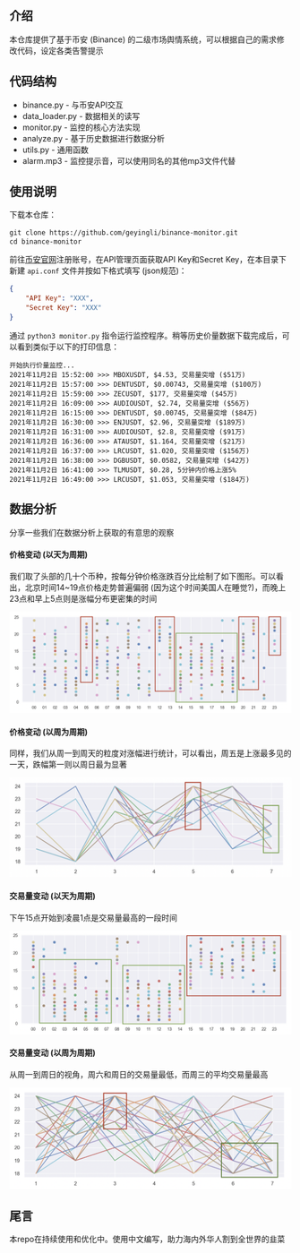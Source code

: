 ## 介绍

本仓库提供了基于币安 (Binance) 的二级市场舆情系统，可以根据自己的需求修改代码，设定各类告警提示

## 代码结构

- binance.py - 与币安API交互
- data_loader.py - 数据相关的读写
- monitor.py - 监控的核心方法实现
- analyze.py - 基于历史数据进行数据分析
- utils.py - 通用函数
- alarm.mp3 - 监控提示音，可以使用同名的其他mp3文件代替

## 使用说明

下载本仓库：

```shell
git clone https://github.com/geyingli/binance-monitor.git
cd binance-monitor
```

前往[币安官网](https://www.binance.com/zh-CN)注册账号，在API管理页面获取API Key和Secret Key，在本目录下新建 `api.conf` 文件并按如下格式填写 (json规范)：

```json
{
    "API Key": "XXX",
    "Secret Key": "XXX"
}
```

通过 `python3 monitor.py` 指令运行监控程序。稍等历史价量数据下载完成后，可以看到类似于以下的打印信息：

```
开始执行价量监控...
2021年11月2日 15:52:00 >>> MBOXUSDT, $4.53, 交易量突增 ($51万)
2021年11月2日 15:57:00 >>> DENTUSDT, $0.00743, 交易量突增 ($100万)
2021年11月2日 15:59:00 >>> ZECUSDT, $177, 交易量突增 ($45万)
2021年11月2日 16:09:00 >>> AUDIOUSDT, $2.74, 交易量突增 ($56万)
2021年11月2日 16:15:00 >>> DENTUSDT, $0.00745, 交易量突增 ($84万)
2021年11月2日 16:30:00 >>> ENJUSDT, $2.96, 交易量突增 ($189万)
2021年11月2日 16:31:00 >>> AUDIOUSDT, $2.8, 交易量突增 ($91万)
2021年11月2日 16:36:00 >>> ATAUSDT, $1.164, 交易量突增 ($21万)
2021年11月2日 16:37:00 >>> LRCUSDT, $1.020, 交易量突增 ($156万)
2021年11月2日 16:38:00 >>> DGBUSDT, $0.0582, 交易量突增 ($42万)
2021年11月2日 16:41:00 >>> TLMUSDT, $0.28, 5分钟内价格上涨5%
2021年11月2日 16:49:00 >>> LRCUSDT, $1.053, 交易量突增 ($184万)
```

## 数据分析

分享一些我们在数据分析上获取的有意思的观察

#### 价格变动 (以天为周期)

我们取了头部的几十个币种，按每分钟价格涨跌百分比绘制了如下图形。可以看出，北京时间14~19点价格走势普遍偏弱 (因为这个时间美国人在睡觉?)，而晚上23点和早上5点则是涨幅分布更密集的时间

![price_change_by_day](./refs/price_change_by_day.png)

#### 价格变动 (以周为周期)

同样，我们从周一到周天的粒度对涨幅进行统计，可以看出，周五是上涨最多见的一天，跌幅第一则以周日最为显著

![price_change_by_weekday](./refs/price_change_by_weekday.png)

#### 交易量变动 (以天为周期)

下午15点开始到凌晨1点是交易量最高的一段时间

![volume_by_day](./refs/volume_by_day.png)

#### 交易量变动 (以周为周期)

从周一到周日的视角，周六和周日的交易量最低，而周三的平均交易量最高

![volume_by_weekday](./refs/volume_by_weekday.png)

## 尾言

本repo在持续使用和优化中。使用中文编写，助力海内外华人割到全世界的韭菜